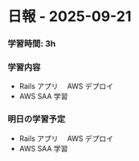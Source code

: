 # 日報 - 2025-09-21

### 学習時間: 3h

### 学習内容

- Rails アプリ　 AWS デプロイ
- AWS SAA 学習

### 明日の学習予定

- Rails アプリ　 AWS デプロイ
- AWS SAA 学習
